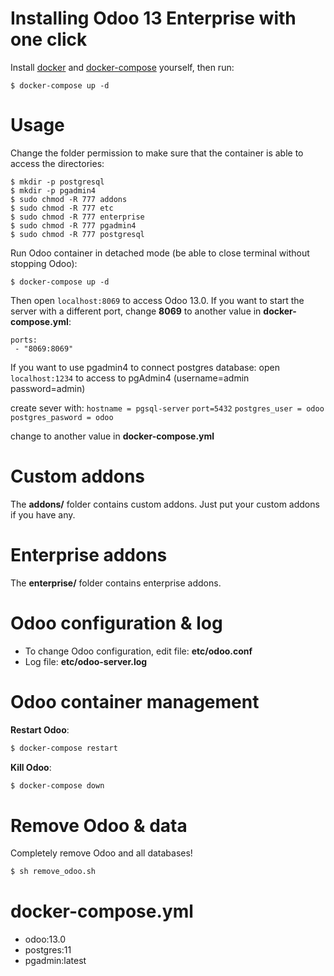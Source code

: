 # Installing Odoo 13 Enterprise with one click

Install [docker](https://docs.docker.com/get-docker/) and [docker-compose](https://docs.docker.com/compose/install/) yourself, then run:
```
$ docker-compose up -d
```

# Usage

Change the folder permission to make sure that the container is able to access the directories:

```
$ mkdir -p postgresql
$ mkdir -p pgadmin4
$ sudo chmod -R 777 addons
$ sudo chmod -R 777 etc
$ sudo chmod -R 777 enterprise
$ sudo chmod -R 777 pgadmin4
$ sudo chmod -R 777 postgresql
```

Run Odoo container in detached mode (be able to close terminal without stopping Odoo):

```
$ docker-compose up -d
```

Then open `localhost:8069` to access Odoo 13.0. If you want to start the server with a different port, change **8069** to another value in **docker-compose.yml**:

```
ports:
 - "8069:8069"
```

If you want to use pgadmin4 to connect postgres database:
open `localhost:1234` to access to pgAdmin4 (username=admin password=admin)

create sever with:
`hostname = pgsql-server`
`port=5432`
`postgres_user = odoo`
`postgres_pasword = odoo`

change to another value in **docker-compose.yml**


# Custom addons

The **addons/** folder contains custom addons. Just put your custom addons if you have any.

# Enterprise addons

The **enterprise/** folder contains enterprise addons.

# Odoo configuration & log

* To change Odoo configuration, edit file: **etc/odoo.conf**
* Log file: **etc/odoo-server.log**

# Odoo container management

**Restart Odoo**:

``` bash
$ docker-compose restart
```

**Kill Odoo**:

``` bash
$ docker-compose down
```

# Remove Odoo & data

Completely remove Odoo and all databases!

``` sh
$ sh remove_odoo.sh
```

# docker-compose.yml

* odoo:13.0
* postgres:11
* pgadmin:latest
